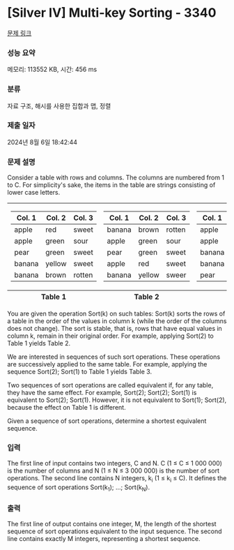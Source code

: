 # [Silver IV] Multi-key Sorting - 3340 

[문제 링크](https://www.acmicpc.net/problem/3340) 

### 성능 요약

메모리: 113552 KB, 시간: 456 ms

### 분류

자료 구조, 해시를 사용한 집합과 맵, 정렬

### 제출 일자

2024년 8월 6일 18:42:44

### 문제 설명

<p>Consider a table with rows and columns. The columns are numbered from 1 to C. For simplicity's sake, the items in the table are strings consisting of lower case letters.</p>

<table class="table table-bordered td-center th-center">
	<tbody>
		<tr>
			<td>
			<table class="table table-bordered td-center th-center">
				<thead>
					<tr>
						<th>Col. 1</th>
						<th>Col. 2</th>
						<th>Col. 3</th>
					</tr>
				</thead>
				<tbody>
					<tr>
						<td>apple</td>
						<td>red</td>
						<td>sweet</td>
					</tr>
					<tr>
						<td>apple</td>
						<td>green</td>
						<td>sour</td>
					</tr>
					<tr>
						<td>pear</td>
						<td>green</td>
						<td>sweet</td>
					</tr>
					<tr>
						<td>banana</td>
						<td>yellow</td>
						<td>sweet</td>
					</tr>
					<tr>
						<td>banana</td>
						<td>brown</td>
						<td>rotten</td>
					</tr>
				</tbody>
			</table>
			</td>
			<td>
			<table class="table table-bordered td-center th-center">
				<thead>
					<tr>
						<th>Col. 1</th>
						<th>Col. 2</th>
						<th>Col. 3</th>
					</tr>
				</thead>
				<tbody>
					<tr>
						<td>banana</td>
						<td>brown</td>
						<td>rotten</td>
					</tr>
					<tr>
						<td>apple</td>
						<td>green</td>
						<td>sour</td>
					</tr>
					<tr>
						<td>pear</td>
						<td>green</td>
						<td>sweet</td>
					</tr>
					<tr>
						<td>apple</td>
						<td>red</td>
						<td>sweet</td>
					</tr>
					<tr>
						<td>banana</td>
						<td>yellow</td>
						<td>sweer</td>
					</tr>
				</tbody>
			</table>
			</td>
			<td>
			<table class="table table-bordered td-center th-center">
				<thead>
					<tr>
						<th>Col. 1</th>
						<th>Col. 2</th>
						<th>Col. 3</th>
					</tr>
				</thead>
				<tbody>
					<tr>
						<td>apple</td>
						<td>green</td>
						<td>sour</td>
					</tr>
					<tr>
						<td>apple</td>
						<td>red</td>
						<td>sweet</td>
					</tr>
					<tr>
						<td>banana</td>
						<td>brown</td>
						<td>rotten</td>
					</tr>
					<tr>
						<td>banana</td>
						<td>yellow</td>
						<td>sweet</td>
					</tr>
					<tr>
						<td>pear</td>
						<td>green</td>
						<td>sweet</td>
					</tr>
				</tbody>
			</table>
			</td>
		</tr>
	</tbody>
	<tfoot>
		<tr>
			<th>Table 1</th>
			<th>Table 2</th>
			<th>Table 3</th>
		</tr>
	</tfoot>
</table>

<p>You are given the operation Sort(k) on such tables: Sort(k) sorts the rows of a table in the order of the values in column k (while the order of the columns does not change). The sort is stable, that is, rows that have equal values in column k, remain in their original order. For example, applying Sort(2) to Table 1 yields Table 2.</p>

<p>We are interested in sequences of such sort operations. These operations are successively applied to the same table. For example, applying the sequence Sort(2); Sort(1) to Table 1 yields Table 3.</p>

<p>Two sequences of sort operations are called equivalent if, for any table, they have the same effect. For example, Sort(2); Sort(2); Sort(1) is equivalent to Sort(2); Sort(1). However, it is not equivalent to Sort(1); Sort(2), because the effect on Table 1 is different.</p>

<p>Given a sequence of sort operations, determine a shortest equivalent sequence.</p>

### 입력 

 <p>The first line of input contains two integers, C and N. C (1 ≤ C ≤ 1 000 000) is the number of columns and N (1 ≤ N ≤ 3 000 000) is the number of sort operations. The second line contains N integers, k<sub>i</sub> (1 ≤ k<sub>i</sub> ≤ C). It defines the sequence of sort operations Sort(k<sub>1</sub>); ...; Sort(k<sub>N</sub>).</p>

### 출력 

 <p>The first line of output contains one integer, M, the length of the shortest sequence of sort operations equivalent to the input sequence. The second line contains exactly M integers, representing a shortest sequence.</p>

